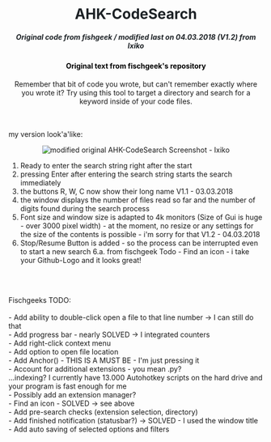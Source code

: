 <div align="center" style="color:#1e2327"><h1>AHK-CodeSearch</h1></div>
<div align="center" style="color:#1e2327"><h5>Original code from fishgeek / modified last on 04.03.2018 (V1.2) from Ixiko</h5></div>

<div align="center" style="color:#000000"><h4>Original text from fischgeek's repository</h4></div>

<div align="center">
Remember that bit of code you wrote, but can't remember exactly where you wrote it?
Try using this tool to target a directory and search for a keyword inside of your code files.<br>
</div>
<br><br>


my version look'a'like:

<div align="center"><img src="https://github.com/Ixiko/AHK-CodeSearch/blob/master/assets/Screenshot.png" alt="modified original AHK-CodeSearch Screenshot - Ixiko"></div>


															   		
1. Ready to enter the search string right after the start
2. pressing Enter after entering the search string starts the search immediately
3. the buttons R, W, C now show their long name																	V1.1 - 03.03.2018
4. the window displays the number of files read so far and the number of digits found during the search process
5. Font size and window size is adapted to 4k monitors (Size of Gui is huge - over 3000 pixel width) - at the moment, no resize or
	any settings for the size of the contents is possible - i'm sorry for that
					V1.2 - 04.03.2018
6. Stop/Resume Button is added - so the process can be interrupted even to start a new search
	6.a. from fischgeek Todo -  Find an icon - i take your Github-Logo and it looks great!
<br>
<br>	
	
Fischgeeks TODO:<br>
<br>
	- Add ability to double-click open a file to that line number -> I can still do that<br>
	- Add progress bar - nearly SOLVED -> I integrated counters<br>
	- Add right-click context menu<br>
	- Add option to open file location<br>
	- Add Anchor() - THIS IS A MUST BE - I'm just pressing it<br>
	- Account for additional extensions - you mean .py?<br>
		...indexing? I currently have 13.000 Autohotkey scripts on the hard drive and your program is fast enough for me<br>
	- Possibly add an extension manager?<br>
	- Find an icon - SOLVED -> see above<br>
	- Add pre-search checks (extension selection, directory)<br>
	- Add finished notification (statusbar?) -> SOLVED - I used the window title<br>
	- Add auto saving of selected options and filters<br>
